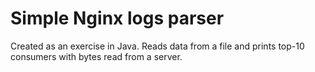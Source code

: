 # Simple Nginx logs parser

Created as an exercise in Java.
Reads data from a file and prints top-10 consumers with bytes read from a server. 
